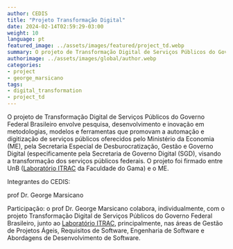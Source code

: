 ```yaml
---
author: CEDIS
title: "Projeto Transformação Digital"
date: 2024-02-14T02:59:29-03:00
weight: 10
language: pt
featured_image: ../assets/images/featured/project_td.webp
summary: O projeto de Transformação Digital de Serviços Públicos do Governo Federal Brasileiro envolve pesquisa, desenvolvimento e inovação em metodologias, modelos e ferramentas que promovam a automação e digitização de serviços públicos.
authorimage: ../assets/images/global/author.webp
categories: 
- project
- george_marsicano
tags:
- digital_transformation
- project_td
---
```


O projeto de Transformação Digital de Serviços Públicos do Governo Federal Brasileiro envolve pesquisa, desenvolvimento e inovação em metodologias, modelos e ferramentas que promovam a automação e digitização de serviços públicos oferecidos pelo Ministério da Economia (ME), pela Secretaria Especial de Desburocratização, Gestão e Governo Digital (especificamente pela Secretaria de Governo Digital (SGD), visando a transformação dos serviços públicos federais. O projeto foi firmado entre UnB ([Laboratório ITRAC](https://itrac.unb.br) da Faculdade do Gama) e o ME.

Integrantes do CEDIS:

prof Dr. George Marsicano

Participação: o prof Dr. George Marsicano colabora, individualmente, com o projeto Transformação Digital de Serviços Públicos do Governo Federal 	Brasileiro, junto ao [Laboratório ITRAC](https://itrac.unb.br), principalmente, nas áreas de Gestão de Projetos Ágeis, Requisitos de Software, Engenharia de Software e 	Abordagens de Desenvolvimento de Software.